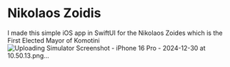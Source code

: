 # Nikolaos Zoidis
I made this simple iOS app in SwiftUI for the Nikolaos Zoides which is the First  Elected Mayor of Komotini
![Uploading Simulator Screenshot - iPhone 16 Pro - 2024-12-30 at 10.50.13.png…]()
